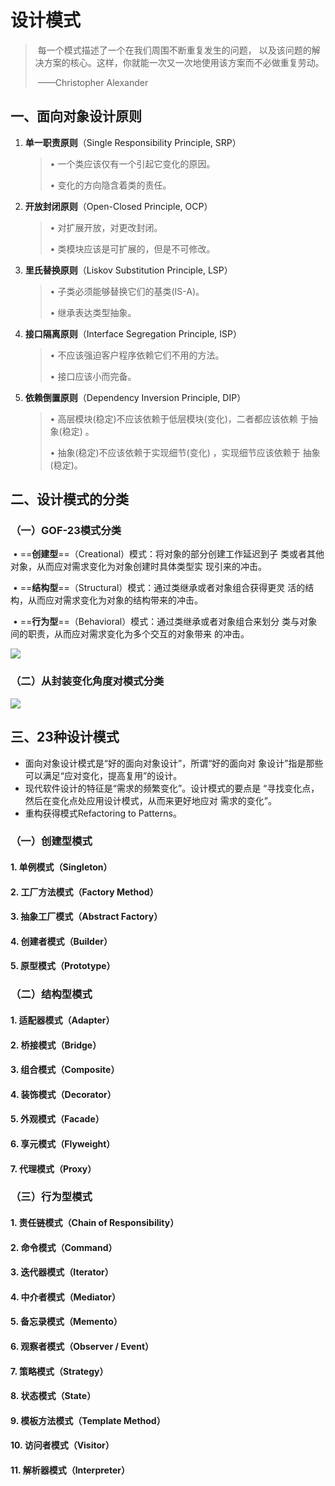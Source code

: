 # 设计模式

> ​	每一个模式描述了一个在我们周围不断重复发生的问题， 以及该问题的解决方案的核心。这样，你就能一次又一次地使用该方案而不必做重复劳动。 
>
> ​																				——Christopher Alexander

## 一、面向对象设计原则

1. **单一职责原则**（Single Responsibility Principle, SRP）

   > • 一个类应该仅有一个引起它变化的原因。
   >
   > • 变化的方向隐含着类的责任。

2. **开放封闭原则**（Open-Closed Principle, OCP）

   > • 对扩展开放，对更改封闭。 
   >
   > • 类模块应该是可扩展的，但是不可修改。

3. **里氏替换原则**（Liskov Substitution Principle, LSP）

   > • 子类必须能够替换它们的基类(IS-A)。
   >
   > • 继承表达类型抽象。

4. **接口隔离原则**（Interface Segregation Principle, ISP）

   > • 不应该强迫客户程序依赖它们不用的方法。 
   >
   > • 接口应该小而完备。

5. **依赖倒置原则**（Dependency Inversion Principle, DIP）

   > • 高层模块(稳定)不应该依赖于低层模块(变化)，二者都应该依赖 于抽象(稳定) 。 
   >
   > • 抽象(稳定)不应该依赖于实现细节(变化) ，实现细节应该依赖于 抽象(稳定)。

## 二、设计模式的分类

### （一）GOF-23模式分类

​	• ==**创建型**==（Creational）模式：将对象的部分创建工作延迟到子 类或者其他对象，从而应对需求变化为对象创建时具体类型实 现引来的冲击。 

​	• ==**结构型**==（Structural）模式：通过类继承或者对象组合获得更灵 活的结构，从而应对需求变化为对象的结构带来的冲击。 

​	• ==**行为型**==（Behavioral）模式：通过类继承或者对象组合来划分 类与对象间的职责，从而应对需求变化为多个交互的对象带来 的冲击。

![](./imgs/设计模式-分类1.svg)

### （二）从封装变化角度对模式分类

![](./imgs/设计模式-分类2.svg)

## 三、23种设计模式

- 面向对象设计模式是“好的面向对象设计”，所谓“好的面向对 象设计”指是那些可以满足“应对变化，提高复用”的设计。
- 现代软件设计的特征是“需求的频繁变化”。设计模式的要点是 “寻找变化点，然后在变化点处应用设计模式，从而来更好地应对 需求的变化”。
- 重构获得模式Refactoring to Patterns。

### （一）创建型模式

#### 1.  单例模式（Singleton）

#### 2. 工厂方法模式（Factory Method）

#### 3. 抽象工厂模式（Abstract Factory）

#### 4. 创建者模式（Builder）

#### 5. 原型模式（Prototype）

### （二）结构型模式

#### 1. 适配器模式（Adapter）

#### 2. 桥接模式（Bridge）

#### 3. 组合模式（Composite）

#### 4. 装饰模式（Decorator）

#### 5. 外观模式（Facade）

#### 6. 享元模式（Flyweight）

#### 7. 代理模式（Proxy）

### （三）行为型模式

#### 1. 责任链模式（Chain of Responsibility）

#### 2. 命令模式（Command）

#### 3. 迭代器模式（Iterator）

#### 4. 中介者模式（Mediator）

#### 5. 备忘录模式（Memento）

#### 6. 观察者模式（Observer / Event）

#### 7. 策略模式（Strategy）

#### 8. 状态模式（State）

#### 9. 模板方法模式（Template Method）

#### 10. 访问者模式（Visitor）

#### 11. 解析器模式（Interpreter）





